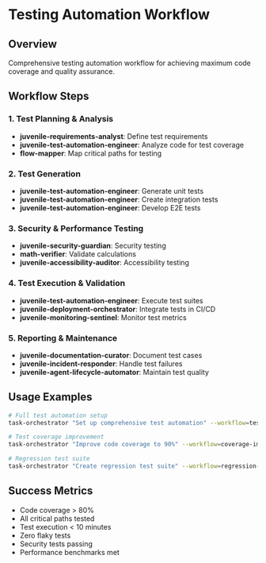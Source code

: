 # Testing Automation Workflow

## Overview
Comprehensive testing automation workflow for achieving maximum code coverage and quality assurance.

## Workflow Steps

### 1. Test Planning & Analysis
- **juvenile-requirements-analyst**: Define test requirements
- **juvenile-test-automation-engineer**: Analyze code for test coverage
- **flow-mapper**: Map critical paths for testing

### 2. Test Generation
- **juvenile-test-automation-engineer**: Generate unit tests
- **juvenile-test-automation-engineer**: Create integration tests
- **juvenile-test-automation-engineer**: Develop E2E tests

### 3. Security & Performance Testing
- **juvenile-security-guardian**: Security testing
- **math-verifier**: Validate calculations
- **juvenile-accessibility-auditor**: Accessibility testing

### 4. Test Execution & Validation
- **juvenile-test-automation-engineer**: Execute test suites
- **juvenile-deployment-orchestrator**: Integrate tests in CI/CD
- **juvenile-monitoring-sentinel**: Monitor test metrics

### 5. Reporting & Maintenance
- **juvenile-documentation-curator**: Document test cases
- **juvenile-incident-responder**: Handle test failures
- **juvenile-agent-lifecycle-automator**: Maintain test quality

## Usage Examples

```bash
# Full test automation setup
task-orchestrator "Set up comprehensive test automation" --workflow=testing-automation

# Test coverage improvement
task-orchestrator "Improve code coverage to 90%" --workflow=coverage-improvement

# Regression test suite
task-orchestrator "Create regression test suite" --workflow=regression-testing
```

## Success Metrics
- Code coverage > 80%
- All critical paths tested
- Test execution < 10 minutes
- Zero flaky tests
- Security tests passing
- Performance benchmarks met